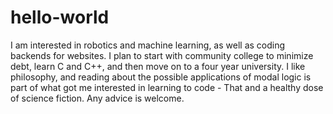 # hello-world
I am interested in robotics and machine learning, as well as coding backends for websites.  I plan to start with community college to minimize debt, learn C and C++, and then move on to a four year university.  I like philosophy, and reading about the possible applications of modal logic is part of what got me interested in learning to code - That and a healthy dose of science fiction.  Any advice is welcome.  
